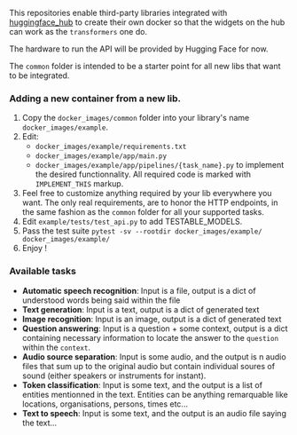 
This repositories enable third-party libraries integrated with [huggingface_hub](https://github.com/huggingface/huggingface_hub/) to create
their own docker so that the widgets on the hub can work as the `transformers` one do.

The hardware to run the API will be provided by Hugging Face for now.

The `common` folder is intended to be a starter point for all new libs that 
want to be integrated.

### Adding a new container from a new lib.


1. Copy the `docker_images/common` folder into your library's name `docker_images/example`.
2. Edit:
    - `docker_images/example/requirements.txt`
    - `docker_images/example/app/main.py`
    - `docker_images/example/app/pipelines/{task_name}.py` 
    to implement the desired functionnality. All required code is marked with `IMPLEMENT_THIS` markup.
3. Feel free to customize anything required by your lib everywhere you want. The only real requirements, are to honor the HTTP endpoints, in the same fashion as the `common` folder for all your supported tasks.
4. Edit `example/tests/test_api.py` to add TESTABLE_MODELS.
5. Pass the test suite `pytest -sv --rootdir docker_images/example/ docker_images/example/`
6. Enjoy !


### Available tasks

- **Automatic speech recognition**: Input is a file, output is a dict of understood words being said within the file
- **Text generation**: Input is a text, output is a dict of generated text
- **Image recognition**: Input is an image, output is a dict of generated text
- **Question answering**: Input is a question + some context, output is a dict containing necessary information to locate the answer to the `question` within the `context`.
- **Audio source separation**: Input is some audio, and the output is n audio files that sum up to the original audio but contain individual soures of sound (either speakers or instruments for instant).
- **Token classification**: Input is some text, and the output is a list of entities mentionned in the text. Entities can be anything remarquable like locations, organisations, persons, times etc...
- **Text to speech**: Input is some text, and the output is an audio file saying the text...


